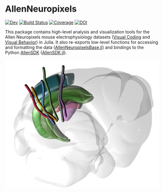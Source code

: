 # AllenNeuropixels

<!-- [![Stable](https://img.shields.io/badge/docs-stable-blue.svg)](https://brendanjohnharris.github.io/AllenNeuropixels.jl/stable/) -->
[![Dev](https://img.shields.io/badge/docs-dev-blue.svg)](https://brendanjohnharris.github.io/AllenNeuropixels.jl/dev/)
[![Build Status](https://github.com/brendanjohnharris/AllenNeuropixels.jl/actions/workflows/CI.yml/badge.svg?branch=main)](https://github.com/brendanjohnharris/AllenNeuropixels.jl/actions/workflows/CI.yml?query=branch%3Amain)
[![Coverage](https://codecov.io/gh/brendanjohnharris/AllenNeuropixels.jl/branch/main/graph/badge.svg)](https://codecov.io/gh/brendanjohnharris/AllenNeuropixels.jl)
[![DOI](https://zenodo.org/badge/DOI/10.5281/zenodo.13363714.svg)](https://doi.org/10.5281/zenodo.13363714)


This package contains high-level analysis and visualization tools for the Allen Neuropixels mouse electrophysiology datasets ([Visual Coding](https://portal.brain-map.org/circuits-behavior/visual-coding-neuropixels) and [Visual Behavior](https://portal.brain-map.org/circuits-behavior/visual-behavior-neuropixels)) in Julia.
It also re-exports low-level functions for accessing and formatting the data ([AllenNeuropixelsBase.jl](https://www.github.com/brendanjohnharris/AllenNeuropixelsBase.jl)) and bindings to the Python [AllenSDK](https://github.com/AllenInstitute/AllenSDK) ([AllenSDK.jl](https://www.github.com/brendanjohnharris/AllenSDK.jl)).


![PlotBrain](plotbrain.png)